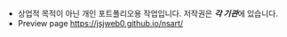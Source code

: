 #
* 상업적 목적이 아닌 개인 포트폴리오용 작업입니다. 저작권은 ***각 기관***에 있습니다.
* Preview page <https://jsjweb0.github.io/nsart/>
